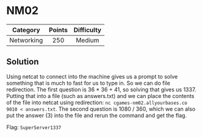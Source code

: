 # NM02

| Category | Points | Difficulty |
| :------: | :----: | :--------: |
| Networking | 250 | Medium |

## Solution

Using netcat to connect into the machine gives us a prompt to solve something that is much to fast for us to type in. So we can do file redirection. The first question is 36 * 36 + 41, so solving that gives us 1337. Putting that into a file (such as answers.txt) and we can place the contents of the file into netcat using redirection: `nc cgames-nm02.allyourbases.co 9010 < answers.txt`. The second question is 1080 / 360, which we can also put the answer (3) into the file and rerun the command and get the flag.

Flag: `SuperServer1337`
